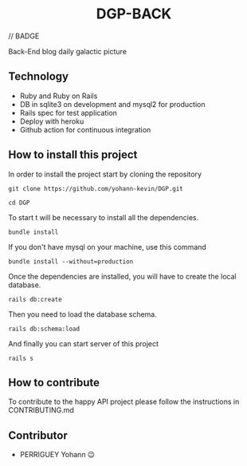 <div align="center">
  <h1>DGP-BACK</h1>
</div>

// BADGE

Back-End blog daily galactic picture

## Technology

- Ruby and Ruby on Rails
- DB in sqlite3 on development and mysql2 for production
- Rails spec for test application
- Deploy with heroku
- Github action for continuous integration

## How to install this project

In order to install the project start by cloning the repository

```shell
git clone https://github.com/yohann-kevin/DGP.git

cd DGP
```

To start t will be necessary to install all the dependencies.

```shell
bundle install
```

If you don't have mysql on your machine, use this command

```shell
bundle install --without=production
```

Once the dependencies are installed, you will have to create the local database.

```shell
rails db:create
```

Then you need to load the database schema.

```shell
rails db:schema:load
```

And finally you can start server of this project

```shell
rails s
```

## How to contribute

To contribute to the happy API project please follow the instructions in CONTRIBUTING.md

## Contributor

- PERRIGUEY Yohann 😉
